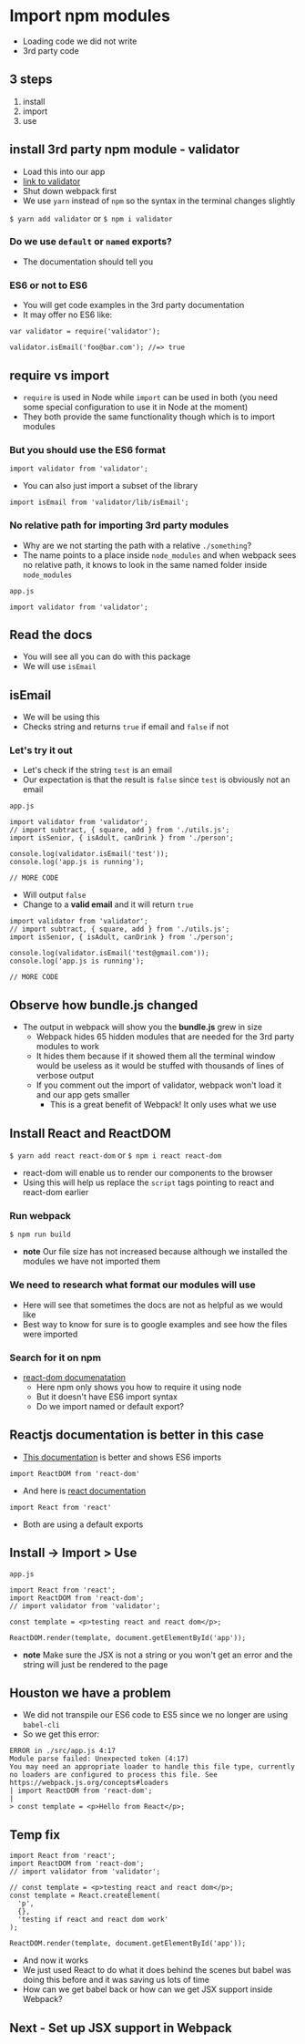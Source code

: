 # Import npm modules
* Loading code we did not write
* 3rd party code

## 3 steps
1. install
2. import
3. use

## install 3rd party npm module - validator
* Load this into our app
* [link to validator](https://www.npmjs.com/package/validator)
* Shut down webpack first
* We use `yarn` instead of `npm` so the syntax in the terminal changes slightly

`$ yarn add validator` or `$ npm i validator`

### Do we use `default` or `named` exports?
* The documentation should tell you

### ES6 or not to ES6
* You will get code examples in the 3rd party documentation
* It may offer no ES6 like:

```
var validator = require('validator');
 
validator.isEmail('foo@bar.com'); //=> true
```

## require vs import
* `require` is used in Node while `import` can be used in both (you need some special configuration to use it in Node at the moment)
* They both provide the same functionality though which is to import modules

### But you should use the ES6 format
```
import validator from 'validator';
```

* You can also just import a subset of the library

```
import isEmail from 'validator/lib/isEmail';
```

### No relative path for importing 3rd party modules
* Why are we not starting the path with a relative `./something`?
* The name points to a place inside `node_modules` and when webpack sees no relative path, it knows to look in the same named folder inside `node_modules`

`app.js`

`import validator from 'validator';`

## Read the docs
* You will see all you can do with this package
* We will use `isEmail`

## isEmail
* We will be using this
* Checks string and returns `true` if email and `false` if not

### Let's try it out
* Let's check if the string `test` is an email
* Our expectation is that the result is `false` since `test` is obviously not an email


`app.js`

```
import validator from 'validator';
// import subtract, { square, add } from './utils.js';
import isSenior, { isAdult, canDrink } from './person';

console.log(validator.isEmail('test'));
console.log('app.js is running');

// MORE CODE
```

* Will output `false`
* Change to a **valid email** and it will return `true`

```
import validator from 'validator';
// import subtract, { square, add } from './utils.js';
import isSenior, { isAdult, canDrink } from './person';

console.log(validator.isEmail('test@gmail.com'));
console.log('app.js is running');

// MORE CODE
```

## Observe how bundle.js changed
* The output in webpack will show you the **bundle.js** grew in size
    - Webpack hides 65 hidden modules that are needed for the 3rd party modules to work
    - It hides them because if it showed them all the terminal window would be useless as it would be stuffed with thousands of lines of verbose output
    - If you comment out the import of validator, webpack won't load it and our app gets smaller
      + This is a great benefit of Webpack! It only uses what we use

## Install React and ReactDOM
`$ yarn add react react-dom` or `$ npm i react react-dom`

* react-dom will enable us to render our components to the browser
* Using this will help us replace the `script` tags pointing to react and react-dom earlier

### Run webpack
`$ npm run build`

* **note** Our file size has not increased because although we installed the modules we have not imported them

### We need to research what format our modules will use
* Here will see that sometimes the docs are not as helpful as we would like
* Best way to know for sure is to google examples and see how the files were imported

### Search for it on npm
* [react-dom documenatation](https://www.npmjs.com/package/react-dom)
    - Here npm only shows you how to require it using node
    - But it doesn't have ES6 import syntax
    - Do we import named or default export?

## Reactjs documentation is better in this case
* [This documentation](https://reactjs.org/docs/react-dom.html) is better and shows ES6 imports

`import ReactDOM from 'react-dom'` 

* And here is [react documentation](https://reactjs.org/docs/react-api.html)

`import React from 'react'`

* Both are using a default exports

## Install -> Import > Use

`app.js`

```
import React from 'react';
import ReactDOM from 'react-dom';
// import validator from 'validator';

const template = <p>testing react and react dom</p>;

ReactDOM.render(template, document.getElementById('app'));
```

* **note** Make sure the JSX is not a string or you won't get an error and the string will just be rendered to the page

## Houston we have a problem
* We did not transpile our ES6 code to ES5 since we no longer are using `babel-cli`
* So we get this error:

```
ERROR in ./src/app.js 4:17
Module parse failed: Unexpected token (4:17)
You may need an appropriate loader to handle this file type, currently no loaders are configured to process this file. See https://webpack.js.org/concepts#loaders
| import ReactDOM from 'react-dom';
|
> const template = <p>Hello from React</p>;
```

## Temp fix
```
import React from 'react';
import ReactDOM from 'react-dom';
// import validator from 'validator';

// const template = <p>testing react and react dom</p>;
const template = React.createElement(
  'p',
  {},
  'testing if react and react dom work'
);

ReactDOM.render(template, document.getElementById('app'));
```

* And now it works
* We just used React to do what it does behind the scenes but babel was doing this before and it was saving us lots of time
* How can we get babel back or how can we get JSX support inside Webpack?

## Next - Set up JSX support in Webpack
